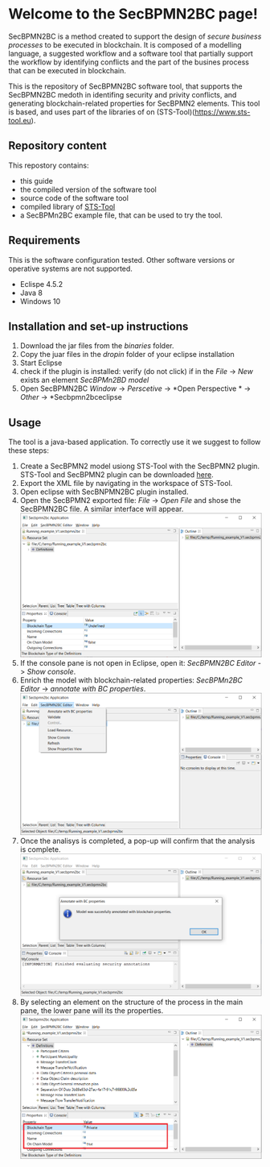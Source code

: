 # Welcome to the SecBPMN2BC page!

SecBPMN2BC is a method created to support the design of *secure business processes* to be executed in blockchain. It is composed of a modelling language, a suggested workflow and a software tool that partially support the workflow by identifying conflicts and the part of the busines process that can be executed in blockchain.

This is the repository of SecBPMN2BC software tool, that supports the SecBPMN2BC medoth in identifing security and privity conflicts, and generating blockchain-related  properties for SecBPMN2 elements. This tool is based, and uses part of the libraries of on (STS-Tool)(https://www.sts-tool.eu).

## Repository content
This repostory contains:
* this guide
* the compiled version of the software tool 
* source code of the software tool
* compiled library of [STS-Tool](https://www.sts-tool.eu)
* a SecBPMn2BC example file, that can be used to try the tool.


## Requirements
This is the software configuration tested. Other software versions or operative systems are not supported.
* Eclispe 4.5.2
* Java 8
* Windows 10

## Installation and set-up instructions 
1. Download the jar files from the *binaries* folder.
2. Copy the juar files in the *dropin* folder of your eclipse installation
3. Start Eclipse
4. check if the plugin is installed: verify (do not click) if in the *File* -> *New* exists an element *SecBPMn2BD model*
5. Open SecBPMN2BC *Window* -> *Perscetive* ->  *Open Perspective * -> *Other* -> *Secbpmn2bceclipse


## Usage
The tool is a java-based application. 
To correctly use it we suggest to follow these steps:

1. Create a SecBPMN2 model usiong STS-Tool with the SecBPMN2 plugin. STS-Tool and SecBPMN2 plugin can be downloaded [here](https://www.sts-tool.eu). 
2. Export the XML file by navigating in the workspace of STS-Tool.
3. Open eclipse with SecBNPMN2BC plugin installed.
4. Open the SecBPMN2 exported file: *File* -> *Open File* and shose the SecBPMN2BC file. A similar interface will appear.
![initial interface](https://github.com/MattiaSalnitri/SecBPMN2BC/blob/main/documentation/images/1-initialModel.png)
5. If the console pane is not open in Eclipse, open it: *SecBPMN2BC Editor* -> *Show console*.
6. Enrich the model with blockchain-related properties: *SecBPMn2BC Editor* -> *annotate with BC properties*.
![SecBPMN2BC menu](https://github.com/MattiaSalnitri/SecBPMN2BC/blob/main/documentation/images/2-openMenu.png)
5. Once the analisys is completed, a pop-up will confirm that the analysis is complete.
![analysis complete](https://github.com/MattiaSalnitri/SecBPMN2BC/blob/main/documentation/images/3-completedOk.png)
6. By selecting an element on the structure of the process in the main pane, the lower pane will its the properties. 
![Element properies](https://github.com/MattiaSalnitri/SecBPMN2BC/blob/main/documentation/images/4-annotatedModel.png)


